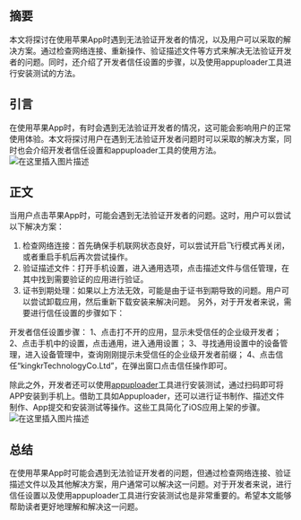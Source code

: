 ﻿


## 摘要
本文将探讨在使用苹果App时遇到无法验证开发者的情况，以及用户可以采取的解决方案。通过检查网络连接、重新操作、验证描述文件等方式来解决无法验证开发者的问题。同时，还介绍了开发者信任设置的步骤，以及使用appuploader工具进行安装测试的方法。

## 引言
在使用苹果App时，有时会遇到无法验证开发者的情况，这可能会影响用户的正常使用体验。本文将探讨用户在遇到无法验证开发者问题时可以采取的解决方案，同时也会介绍开发者信任设置和appuploader工具的使用方法。
![在这里插入图片描述](https://img-blog.csdnimg.cn/direct/b57d7d21fb9e45ae9219752ca8177a80.png)


## 正文
当用户点击苹果App时，可能会遇到无法验证开发者的问题。这时，用户可以尝试以下解决方案：
1. 检查网络连接：首先确保手机联网状态良好，可以尝试开启飞行模式再关闭，或者重启手机后再次尝试操作。
2. 验证描述文件：打开手机设置，进入通用选项，点击描述文件与信任管理，在其中找到需要验证的应用进行验证。
3. 证书到期处理：如果以上方法无效，可能是由于证书到期导致的问题。用户可以尝试卸载应用，然后重新下载安装来解决问题。
另外，对于开发者来说，需要进行信任设置的步骤如下：

开发者信任设置步骤：
1、点击打不开的应用，显示未受信任的企业级开发者；
2、点击手机中的设置，点击通用，进入通用设置；
3、寻找通用设置中的设备管理，进入设备管理中，查询刚刚提示未受信任的企业级开发者前缀；
4、点击信任“kingkrTechnologyCo.Ltd”，在弹出窗口点击信任操作即可。

除此之外，开发者还可以使用[appuploader](https://www.kxapp.com/)工具进行安装测试，通过扫码即可将APP安装到手机上。借助工具如Appuploader，还可以进行证书制作、描述文件制作、App提交和安装测试等操作。这些工具简化了iOS应用上架的步骤。
![在这里插入图片描述](https://img-blog.csdnimg.cn/direct/124a4e9913fd45e3a3441321ee11d015.png)



## 总结
在使用苹果App时可能会遇到无法验证开发者的问题，但通过检查网络连接、验证描述文件以及其他解决方案，用户通常可以解决这一问题。对于开发者来说，进行信任设置以及使用appuploader工具进行安装测试也是非常重要的。希望本文能够帮助读者更好地理解和解决这一问题。

